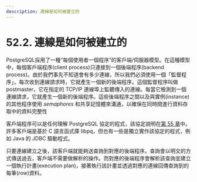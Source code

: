 ```yaml
---
description: 連線是如何被建立的
---
```


# 52.2. 連線是如何被建立的

PostgreSQL採用了一種“每個使用者一個程序”的客戶端/伺服器模型。在這種模型中，每個客戶端程序(client process)只連接到一個後端程序(backend process)。由於我們事先不知道會有多少連線，所以我們必須使用一個「監督程序」，每次收到連線請求時，它就產生一個新的後端程序。這個監督程序叫做postmaster，它在指定的 TCP/IP 連線埠上監聽傳入的連線。每當它檢測到一個連線請求，它就產生一個新的後端程序。這些後端程序之間以及與實例(instance)的其他程序使用 _semaphores_ 和共享記憶體來溝通，以確保在同時間進行資料存取中的資料完整性

客戶端程序可以是任何理解 PostgreSQL 協定的程式，該協定說明在[第 55 章](../52.-frontend-backend-protocol/)中。許多客戶端是基於 C 語言函式庫 libpq，但也有一些是獨立實作該協定的程式，例如 Java 的 JDBC 驅動程式。

只要連線建立之後，該客戶端就能夠送查詢到對應的後端程序。查詢會以明文的方式傳送過去，客戶端不需要做解析的操作。而對應的後端程序會解析該查詢並建立一個執行計畫(execution plan)，接著執行該計畫並透過對應的連線回傳查詢到的每筆(row)資料。
